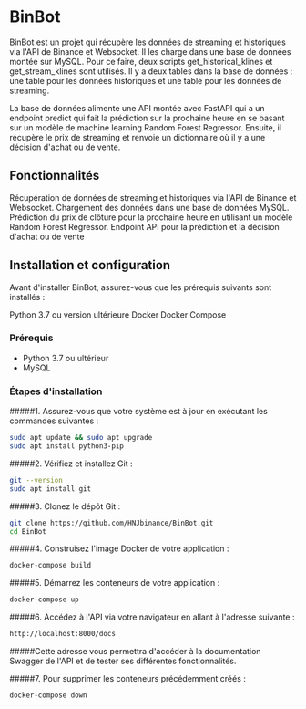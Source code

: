 # BinBot

BinBot est un projet qui récupère les données de streaming et historiques via l'API de Binance et Websocket. Il les charge dans une base de données montée sur MySQL. Pour ce faire, deux scripts get_historical_klines et get_stream_klines sont utilisés. Il y a deux tables dans la base de données : une table pour les données historiques et une table pour les données de streaming.

La base de données alimente une API montée avec FastAPI qui a un endpoint predict qui fait la prédiction sur la prochaine heure en se basant sur un modèle de machine learning Random Forest Regressor. Ensuite, il récupère le prix de streaming et renvoie un dictionnaire où il y a une décision d'achat ou de vente.

## Fonctionnalités

Récupération de données de streaming et historiques via l'API de Binance et Websocket.
Chargement des données dans une base de données MySQL.
Prédiction du prix de clôture pour la prochaine heure en utilisant un modèle Random Forest Regressor.
Endpoint API pour la prédiction et la décision d'achat ou de vente

## Installation et configuration

Avant d'installer BinBot, assurez-vous que les prérequis suivants sont installés :

Python 3.7 ou version ultérieure
Docker
Docker Compose

### Prérequis

- Python 3.7 ou ultérieur
- MySQL

### Étapes d'installation

#####1. Assurez-vous que votre système est à jour en exécutant les commandes suivantes :

```bash
sudo apt update && sudo apt upgrade
sudo apt install python3-pip
```
#####2. Vérifiez et installez Git :

```bash
git --version
sudo apt install git
```
#####3. Clonez le dépôt Git :

```bash
git clone https://github.com/HNJbinance/BinBot.git
cd BinBot
```
#####4. Construisez l'image Docker de votre application :

```bash
docker-compose build
```
#####5. Démarrez les conteneurs de votre application :

```bash
docker-compose up
```
#####6. Accédez à l'API via votre navigateur en allant à l'adresse suivante :

```bash
http://localhost:8000/docs
```
#####Cette adresse vous permettra d'accéder à la documentation Swagger de l'API et de tester ses différentes fonctionnalités.

#####7. Pour supprimer les conteneurs précédemment créés :

```bash
docker-compose down
```

